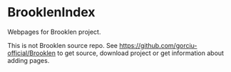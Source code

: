 # BrooklenIndex

Webpages for Brooklen project.

This is not Brooklen source repo. See https://github.com/gorciu-official/Brooklen to get source, download project or get information about adding pages.
